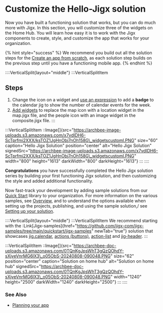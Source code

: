 # Customize the Hello-Jigx solution

Now you have built a functioning solution that works, but you can do much more with Jigx. In this section, you will customize three of the widgets on the Home Hub. You will learn how easy it is to work with the Jigx components to create, style, and customize the app that works for your organization.

{% hint style="success" %}
We recommend you build out all the solution steps for the [Create an app from scratch](customize-the-hello-jigx-solution.md), as each solution step builds on the previous step until you have a functioning mobile app.
{% endhint %}

::::VerticalSplit{layout="middle"} :::VerticalSplitItem

## Steps

1. Change the icon on a widget and [use an expression](change-an-icon-and-add-a-badge.md) to add a **badge** to the calendar jig to show the number of calendar events for the week.
2. [Add widgets](add-widgets.md) to replace the map icon with a location widget in the map.jigx file, and the people icon with an image widget in the composite.jigx file. :::

:::VerticalSplitItem ::Image\[]{src="https://archbee-image-uploads.s3.amazonaws.com/x7vdIDH6-ScTprfmi2XXX/ksTOZ1JgHnObj7nOh158G\_widgetscustoml.PNG" size="60" caption="Hello Jigx Solution" position="center" alt="Hello Jigx Solution" signedSrc="https://archbee-image-uploads.s3.amazonaws.com/x7vdIDH6-ScTprfmi2XXX/ksTOZ1JgHnObj7nOh158G\_widgetscustoml.PNG" width="800" height="1613" darkWidth="800" darkHeight="1613"} ::: ::::

**Congratulations** you have successfully completed the Hello Jigx solution series by building your first functioning Jigx solution, and then customizing the style and added additional functionality.

Now fast-track your development by adding sample solutions from our [Quick Start](https://manage.jigx.com/quickstart) library to your organization. For more information on the various samples, see [Overview](customize-the-hello-jigx-solution.md), and to understand the options available when setting up the projects, publishing, and using the sample solution,/ see [Setting up your solution](customize-the-hello-jigx-solution.md).

::::VerticalSplit{layout="middle"} :::VerticalSplitItem We recommend starting with the :Link\[Jigx-samples]{href="https://github.com/jigx-com/jigx-samples/tree/main/quickstart/jigx-samples" newTab="true"} solution that showcases [jig.calendar](customize-the-hello-jigx-solution.md), [actions (buttons)](customize-the-hello-jigx-solution.md), [action-list](customize-the-hello-jigx-solution.md) and [jig-header](customize-the-hello-jigx-solution.md). :::

:::VerticalSplitItem ::Image\[]{src="https://archbee-doc-uploads.s3.amazonaws.com/0TQnKgJpsWhT3gQzQOhdY-sXjveVnrMG6lX3\_o05ObS-20240808-090048.PNG" size="62" position="center" caption="Solution on home hub" alt="Solution on home hub" signedSrc="https://archbee-doc-uploads.s3.amazonaws.com/0TQnKgJpsWhT3gQzQOhdY-sXjveVnrMG6lX3\_o05ObS-20240808-090048.PNG" width="1240" height="2500" darkWidth="1240" darkHeight="2500"} ::: ::::

### See Also

* [Planning your app](../../planning-your-app/planning-your-app.md)
